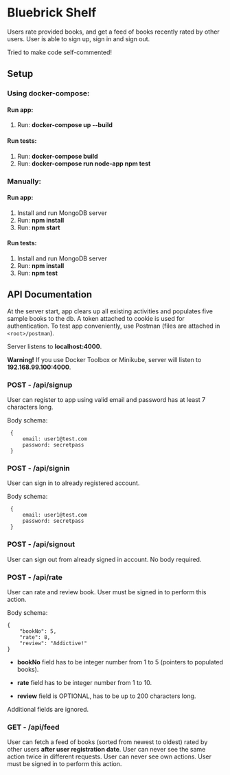 # **Bluebrick Shelf**

Users rate provided books, and get a feed of books recently rated by other users.
User is able to sign up, sign in and sign out.

Tried to make code self-commented!

## Setup

### Using docker-compose: 

#### Run app:
1. Run: **docker-compose up --build**

#### Run tests:
1. Run: **docker-compose build**
2. Run: **docker-compose run node-app npm test**

### Manually:

#### Run app:
1. Install and run MongoDB server
2. Run: **npm install**
3. Run: **npm start**

#### Run tests:
1. Install and run MongoDB server
2. Run: **npm install**
3. Run: **npm test**

## API Documentation

At the server start, app clears up all existing activities and populates five sample books to the db. A token attached to cookie is used for authentication. To test app conveniently, use Postman (files are attached in `<root>/postman`).

Server listens to **localhost:4000**.

**Warning!** If you use Docker Toolbox or Minikube, server will listen to **192.168.99.100:4000**.

### POST - /api/signup

User can register to app using valid email and password has at least 7 characters long.

Body schema:
~~~
 {
     email: user1@test.com
     password: secretpass
 }
~~~
### POST - /api/signin

User can sign in to already registered account.

Body schema:
~~~
 {
     email: user1@test.com
     password: secretpass
 }
~~~

### POST - /api/signout

User can sign out from already signed in account.
No body required.

### POST - /api/rate

User can rate and review book. User must be signed in to perform this action.

Body schema:
~~~
{
    "bookNo": 5,
    "rate": 8,
    "review": "Addictive!"
}
~~~

- **bookNo** field has to be integer number from 1 to 5 (pointers to populated books).

- **rate** field has to be integer number from 1 to 10.

- **review** field is OPTIONAL, has to be up to 200 characters long.

Additional fields are ignored.

### GET - /api/feed

User can fetch a feed of books (sorted from newest to oldest) rated by other users **after user registration date**. User can never see the same action twice in different requests. User can never see own actions. User must be signed in to perform this action.








